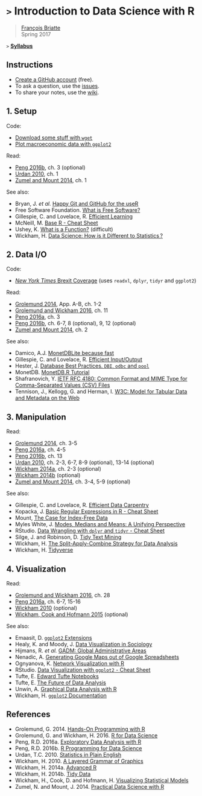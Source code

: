 # `>` Introduction to Data Science with R

> [François Briatte](http://f.briatte.org/)  
> Spring 2017

`>` __[Syllabus](https://frama.link/dsr16sy)__

## Instructions

* [Create a GitHub account](https://github.com/join) (free).
* To ask a question, use the [issues](https://github.com/briatte/dsr/issues).
* To share your notes, use the [wiki](https://github.com/briatte/dsr/wiki).

## 1. Setup

Code:

- [Download some stuff with `wget`](https://github.com/briatte/dsr/blob/master/session1/wget.sh)
- [Plot macroeconomic data with `ggplot2`](https://github.com/briatte/dsr/blob/master/session1/debt.r)

Read:

- [Peng 2016b][peng-2016b], ch. 3 (optional)
- [Urdan 2010][urdan-2010], ch. 1
- [Zumel and Mount 2014][zumel-mount-2014], ch. 1

See also:

- Bryan, J. _et al._ [Happy Git and GitHub for the useR](http://happygitwithr.com/)
- Free Software Foundation. [What is Free Software?](https://www.gnu.org/philosophy/free-sw.html)
- Gillespie, C. and Lovelace, R. [Efficient Learning](https://bookdown.org/csgillespie/efficientR/learning.html)
- McNeill, M. [Base R - Cheat Sheet](https://www.rstudio.com/wp-content/uploads/2016/10/r-cheat-sheet-3.pdf)
- Ushey, K. [What is a Function?](https://kevinushey.github.io/blog/2015/11/22/what-is-a-function/) (difficult)
- Wickham, H. [Data Science: How is it Different to Statistics ?](http://bulletin.imstat.org/2014/09/data-science-how-is-it-different-to-statistics%E2%80%89/)

## 2. Data I/O

Code:

- [_New York Times_ Brexit Coverage](https://github.com/briatte/dsr/blob/master/session2/nyt-brexit.r) (uses `readxl`, `dplyr`, `tidyr` and `ggplot2`)

Read:

- [Grolemund 2014][grolemund-2014], App. A-B, ch. 1-2
- [Grolemund and Wickham 2016][grolemund-wickham-2016], ch. 11
- [Peng 2016a][peng-2016a], ch. 3
- [Peng 2016b][peng-2016b], ch. 6-7, 8 (optional), 9, 12 (optional)
- [Zumel and Mount 2014][zumel-mount-2014], ch. 2


See also:

- Damico, A.J. [MonetDBLite because fast](http://www.asdfree.com/2016/06/monetdblite-because-fast.html)
- Gillespie, C. and Lovelace, R. [Efficient Input/Output](https://bookdown.org/csgillespie/efficientR/input-output.html)
- Hester, J. [Database Best Practices. `DBI`, `odbc` and `pool`](https://github.com/jimhester/presentations/blob/master/2016_12_15-CRUG-Database_Best_Practices/CRUG-2016_12_14.Rmd)
- MonetDB. [MonetDB.R Tutorial](https://www.monetdb.org/Documentation/UserGuide/MonetDB-R)
- Shafranovich, Y. [IETF RFC 4180: Common Format and MIME Type for Comma-Separated Values (CSV) Files](https://tools.ietf.org/html/rfc4180)
- Tennison, J., Kellogg, G. and Herman, I. [W3C: Model for Tabular Data and Metadata on the Web](https://www.w3.org/TR/tabular-data-model/)

## 3. Manipulation

Read:

- [Grolemund 2014][grolemund-2014], ch. 3-5
- [Peng 2016a][peng-2016a], ch. 4-5
- [Peng 2016b][peng-2016b], ch. 13
- [Urdan 2010][urdan-2010], ch. 2-3, 6-7, 8-9 (optional), 13-14 (optional)
- [Wickham 2014a][wickham-2014a], ch. 2-3 (optional)
- [Wickham 2014b][wickham-2014b] (optional)
- [Zumel and Mount 2014][zumel-mount-2014], ch. 3-4, 5-9 (optional)

See also:

- Gillespie, C. and Lovelace, R. [Efficient Data Carpentry](https://bookdown.org/csgillespie/efficientR/data-carpentry.html)
- Kopacka, J. [Basic Regular Expressions in R - Cheat Sheet](https://www.rstudio.com/wp-content/uploads/2016/09/RegExCheatsheet.pdf)
- Mount, [The Case for Index-Free Data](http://www.win-vector.com/blog/2016/12/the-case-for-index-free-data-manipulation/)
- Myles White, J. [Modes, Medians and Means: A Unifying Perspective](http://www.johnmyleswhite.com/notebook/2013/03/22/modes-medians-and-means-an-unifying-perspective/)
- RStudio. [Data Wrangling with `dplyr` and `tidyr` - Cheat Sheet](https://www.rstudio.com/wp-content/uploads/2015/02/data-wrangling-cheatsheet.pdf)
- Silge, J. and Robinson, D. [Tidy Text Mining](http://tidytextmining.com/)
- Wickham, H. [The Split-Apply-Combine Strategy for Data Analysis](http://vita.had.co.nz/papers/plyr.html)
- Wickham, H. [Tidyverse](http://tidyverse.org/)

## 4. Visualization

Read:

- [Grolemund and Wickham 2016][grolemund-wickham-2016], ch. 28
- [Peng 2016a][peng-2016a], ch. 6-7, 15-16
- [Wickham 2010][wickham-2010] (optional)
- [Wickham, Cook and Hofmann 2015][wickham-cook-hofmann-2015] (optional)

See also:

- Emaasit, D. [`ggplot2` Extensions](http://www.ggplot2-exts.org/gallery/)
- Healy, K. and Moody, J. [Data Visualization in Sociology](https://kieranhealy.org/files/papers/data-visualization.pdf)
- Hijmans, R. _et al._ [GADM: Global Administrative Areas](http://gadm.org/)
- Nenadic, A. [Generating Google Maps out of Google Spreadsheets](https://www.software.ac.uk/generating-google-maps-out-google-spreadsheets)
- Ognyanova, K. [Network Visualization with R](http://kateto.net/network-visualization)
- RStudio. [Data Visualization with `ggplot2` - Cheat Sheet](https://www.rstudio.com/wp-content/uploads/2016/11/ggplot2-cheatsheet-2.1.pdf)
- Tufte, E. [Edward Tufte Notebooks](https://www.edwardtufte.com/tufte/)
- Tufte, E. [The Future of Data Analysis](https://youtu.be/rHUDJ8RyseQ)
- Unwin, A. [Graphical Data Analysis with R](http://www.gradaanwr.net/)
- Wickham, H. [`ggplot2` Documentation](http://docs.ggplot2.org/current/)

## References

- Grolemund, G. 2014. [Hands-On Programming with R][grolemund-2014]
- Grolemund, G. and Wickham, H. 2016. [R for Data Science][grolemund-wickham-2016]
- Peng, R.D. 2016a. [Exploratory Data Analysis with R][peng-2016a]
- Peng, R.D. 2016b. [R Programming for Data Science][peng-2016b]
- Urdan, T.C. 2010. [Statistics in Plain English][urdan-2010]
- Wickham, H. 2010. [A Layered Grammar of Graphics][wickham-2010]
- Wickham, H. 2014a. [Advanced R][wickham-2014a]
- Wickham, H. 2014b. [Tidy Data][wickham-2014b]
- Wickham, H., Cook, D. and Hofmann, H. [Visualizing Statistical Models][wickham-cook-hofmann-2015]
- Zumel, N. and Mount, J. 2014. [Practical Data Science with R][zumel-mount-2014]

[grolemund-2014]: http://shop.oreilly.com/product/0636920028574.do "'Hands-On Programming with R'"
[grolemund-wickham-2016]: http://r4ds.had.co.nz/ "'R for Data Science'"
[peng-2016a]: https://leanpub.com/exdata "'Exploratory Data Analysis with R'"
[peng-2016b]: https://leanpub.com/rprogramming "'R Programming for Data Science'"
[urdan-2010]: http://www.routledge.com/books/details/9780415872911/ "'Statistics in Plain English'"
[wickham-2010]: http://vita.had.co.nz/papers/layered-grammar.html "'A Layered Grammar of Graphics'"
[wickham-2014a]: http://adv-r.had.co.nz/ "'Advanced R'"
[wickham-2014b]: http://vita.had.co.nz/papers/tidy-data.html "'Tidy Data'"
[wickham-cook-hofmann-2015]: http://vita.had.co.nz/papers/model-vis.html "'Visualizing Statistical Models'"
[zumel-mount-2014]: http://www.win-vector.com/blog/2013/06/what-is-practical-data-science-with-r/ "'Practical Data Science with R'"
